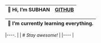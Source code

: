 
| 👋 Hi, I’m SUBHAN | [GITHUB]( https://github.com/Subhan-1)  |        
|-------------------|---

| 🌱 I’m currently learning everything.   
|----

|----.                     |
| # <i>Stay awesome!</i>   |
|----                      |         
